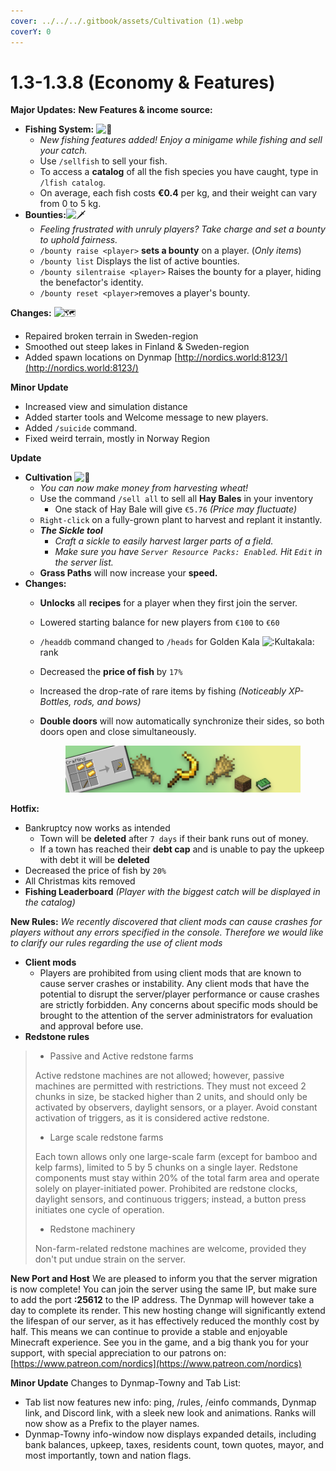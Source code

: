 ```yaml
---
cover: ../../../.gitbook/assets/Cultivation (1).webp
coverY: 0
---
```


# 1.3-1.3.8 (Economy & Features)

**Major Updates:** **New Features & income source:**

* **Fishing System:** ![🎣](https://ptb.discord.com/assets/71e6146bb83147655005.svg)
  * _New fishing features added! Enjoy a minigame while fishing and sell your catch._
  * Use `/sellfish` to sell your fish.
  * To access a **catalog** of all the fish species you have caught, type in `/lfish catalog`.
  * On average, each fish costs **€0.4** per kg, and their weight can vary from 0 to 5 kg.
* **Bounties:**![🗡️](https://ptb.discord.com/assets/5ac411b465bd48ed8c86.svg)
  * _Feeling frustrated with unruly players? Take charge and set a bounty to uphold fairness._
  * `/bounty raise <player>` **sets a bounty** on a player. (_Only items_)
  * `/bounty list` Displays the list of active bounties.
  * `/bounty silentraise <player>` Raises the bounty for a player, hiding the benefactor's identity.
  * `/bounty reset <player>`removes a player's bounty.

**Changes:** ![🗺️](https://ptb.discord.com/assets/01ed664095379d9ac097.svg)

* Repaired broken terrain in Sweden-region
* Smoothed out steep lakes in Finland & Sweden-region
* Added spawn locations on Dynmap [http://nordics.world:8123/](http://nordics.world:8123/)



**Minor Update**

* Increased view and simulation distance
* Added starter tools and Welcome message to new players.
* Added `/suicide` command.
* Fixed weird terrain, mostly in Norway Region



**Update**

* **Cultivation** ![🌾](https://ptb.discord.com/assets/029e37598557e3ad93a2.svg)
  * _You can now make money from harvesting wheat!_
  * Use the command `/sell all` to sell all **Hay Bales** in your inventory
    * One stack of Hay Bale will give `€5.76` _(Price may fluctuate)_
  * `Right-click` on a fully-grown plant to harvest and replant it instantly.
  * _**The Sickle tool**_
    * _Craft a sickle to easily harvest larger parts of a field._
    * _Make sure you have `Server Resource Packs: Enabled`. Hit `Edit` in the server list._
  * **Grass Paths** will now increase your **speed.**
* **Changes:**
  * **Unlocks** all **recipes** for a player when they first join the server.
  * Lowered starting balance for new players from `€100` to `€60`
  * `/headdb` command changed to `/heads` for Golden Kala ![:Kultakala:](https://cdn.discordapp.com/emojis/976582854890893322.webp?size=40\&quality=lossless) rank
  * Decreased the **price of fish** by `17%`
  * Increased the drop-rate of rare items by fishing _(Noticeably XP-Bottles, rods, and bows)_
  *   **Double doors** will now automatically synchronize their sides, so both doors open and close simultaneously.

      <figure><img src="../../../.gitbook/assets/Cultivation.webp" alt=""><figcaption></figcaption></figure>

**Hotfix:**

* Bankruptcy now works as intended
  * Town will be **deleted** after `7 days` if their bank runs out of money.
  * If a town has reached their **debt cap** and is unable to pay the upkeep with debt it will be **deleted**
* Decreased the price of fish by `20%`
* All Christmas kits removed
* **Fishing Leaderboard** _(Player with the biggest catch will be displayed in the catalog)_

**New Rules:** _We recently discovered that client mods can cause crashes for players without any errors specified in the console. Therefore we would like to clarify our rules regarding the use of client mods_

* **Client mods**
  * Players are prohibited from using client mods that are known to cause server crashes or instability. Any client mods that have the potential to disrupt the server/player performance or cause crashes are strictly forbidden. Any concerns about specific mods should be brought to the attention of the server administrators for evaluation and approval before use.
* **Redstone rules**

> * Passive and Active redstone farms
>
> Active redstone machines are not allowed; however, passive machines are permitted with restrictions. They must not exceed 2 chunks in size, be stacked higher than 2 units, and should only be activated by observers, daylight sensors, or a player. Avoid constant activation of triggers, as it is considered active redstone.
>
> * Large scale redstone farms
>
> Each town allows only one large-scale farm (except for bamboo and kelp farms), limited to 5 by 5 chunks on a single layer. Redstone components must stay within 20% of the total farm area and operate solely on player-initiated power. Prohibited are redstone clocks, daylight sensors, and continuous triggers; instead, a button press initiates one cycle of operation.
>
> * Redstone machinery
>
> Non-farm-related redstone machines are welcome, provided they don't put undue strain on the server.



&#x20;**New Port and Host**  We are pleased to inform you that the server migration is now complete! You can join the server using the same IP, but make sure to add the port **:25612** to the IP address. The Dynmap will however take a day to complete its render. This new hosting change will significantly extend the lifespan of our server, as it has effectively reduced the monthly cost by half. This means we can continue to provide a stable and enjoyable Minecraft experience. See you in the game, and a big thank you for your support, with special appreciation to our patrons on: [https://www.patreon.com/nordics](https://www.patreon.com/nordics)



**Minor Update** Changes to Dynmap-Towny and Tab List:

* Tab list now features new info: ping, /rules, /einfo commands, Dynmap link, and Discord link, with a sleek new look and animations. Ranks will now show as a Prefix to the player names.
* Dynmap-Towny info-window now displays expanded details, including bank balances, upkeep, taxes, residents count, town quotes, mayor, and most importantly, town and nation flags.
